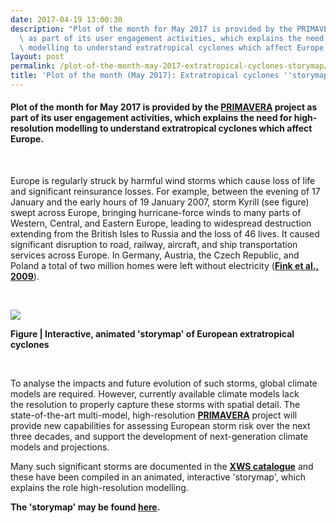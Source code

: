 ```yaml
---
date: 2017-04-19 13:00:30
description: "Plot of the month for May 2017 is provided by the PRIMAVERA project\
  \ as part of its user engagement activities, which explains the need for high-resolution\
  \ modelling to understand extratropical cyclones which affect Europe.\n\_"
layout: post
permalink: /plot-of-the-month-may-2017-extratropical-cyclones-storymap/
title: 'Plot of the month (May 2017): Extratropical cyclones ''storymap'''
---
```


<h4>Plot of the month for May 2017 is provided by the <a href="/research/projects/primavera/">PRIMAVERA</a> project as part of its user engagement activities, which explains the need for high-resolution modelling to understand extratropical cyclones which affect Europe.</h4>
<p> </p>
<p>Europe is regularly struck by harmful wind storms which cause loss of life and significant reinsurance losses. For example, between the evening of 17 January and the early hours of 19 January 2007, storm Kyrill (see figure) swept across Europe, bringing hurricane-force winds to many parts of Western, Central, and Eastern Europe, leading to widespread destruction extending from the British Isles to Russia and the loss of 46 lives. It caused significant disruption to road, railway, aircraft, and ship transportation services across Europe. In Germany, Austria, the Czech Republic, and Poland a total of two million homes were left without electricity (<strong><a href="http://www.nat-hazards-earth-syst-sci.net/9/405/2009/">Fink et al., 2009</a></strong>).</p>
<p> </p>
<p><a href="http://demo.predictia.es/primavera/storymaps/extra-tropical-cyclones/" target="_blank"><img src="https://hrcm.ceda.ac.uk/hrcm/static/media/uploads/Figures/kyrill_map.png"></a></p>
<p><strong>Figure | Interactive, animated 'storymap' of European extratropical cyclones</strong></p>
<p> </p>
<p>To analyse the impacts and future evolution of such storms, global climate models are required. However, currently available climate models lack the resolution to properly capture these storms with spatial detail. The state-of-the-art multi-model, high-resolution <strong><a href="/research/current-projects/primavera/">PRIMAVERA</a></strong> project will provide new capabilities for assessing European storm risk over the next three decades, and support the development of next-generation climate models and projections.</p>
<p>Many such significant storms are documented in the <strong><a href="http://www.europeanwindstorms.org" target="_blank">XWS catalogue</a></strong> and these have been compiled in an animated, interactive 'storymap', which explains the role high-resolution modelling.</p>
<p><strong>The 'storymap' may be found <a href="http://demo.predictia.es/primavera/storymaps/extra-tropical-cyclones/" target="_blank">here</a>.</strong></p>
